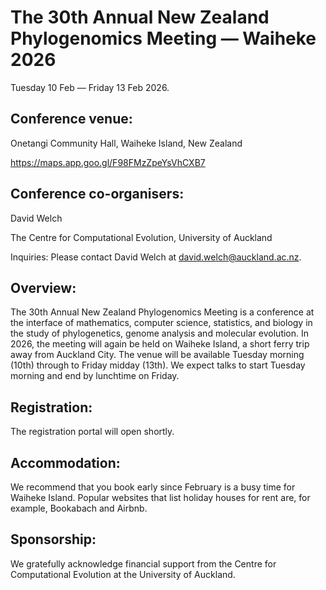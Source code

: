 # The 30th Annual New Zealand Phylogenomics Meeting — Waiheke 2026

Tuesday 10 Feb — Friday 13 Feb 2026.

## Conference venue:

Onetangi Community Hall, Waiheke Island, New Zealand

https://maps.app.goo.gl/F98FMzZpeYsVhCXB7

## Conference co-organisers:

David Welch

The Centre for Computational Evolution, University of Auckland

Inquiries: Please contact David Welch at david.welch@auckland.ac.nz.

## Overview:

The 30th Annual New Zealand Phylogenomics Meeting is a conference at the interface of mathematics, computer science, statistics, and biology in the study of phylogenetics, genome analysis and molecular evolution. In 2026, the meeting will again be held on Waiheke Island, a short ferry trip away from Auckland City. The venue will be available Tuesday morning (10th) through to Friday midday (13th). We expect talks to start Tuesday morning  and end by lunchtime on Friday. 

## Registration:

The registration portal will open shortly. 

## Accommodation:

We recommend that you book early since February is a busy time for Waiheke Island. Popular websites that list holiday houses for rent are, for example, Bookabach and Airbnb. 

## Sponsorship:

We gratefully acknowledge financial support from the Centre for Computational Evolution at the University of Auckland.
